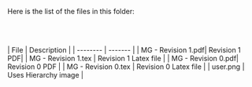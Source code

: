 Here is the list of the files in this folder:

<p><br></br></p>
| File | Description |
| -------- | ------- |
| MG - Revision 1.pdf| Revision 1 PDF|
| MG - Revision 1.tex | Revision 1 Latex file |
| MG - Revision 0.pdf| Revision 0 PDF |
| MG - Revision 0.tex | Revision 0 Latex file  |
| user.png | Uses Hierarchy image |